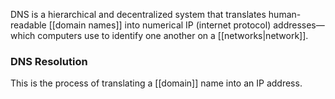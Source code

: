 DNS is a hierarchical and decentralized system that translates human-readable [[domain names]] into numerical IP (internet protocol) addresses—which computers use to identify one another on a [[networks|network]].
### DNS Resolution

This is the process of translating a [[domain]] name into an IP address.